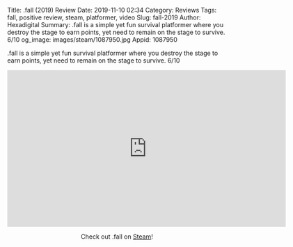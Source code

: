 Title: .fall (2019) Review
Date: 2019-11-10 02:34
Category: Reviews
Tags: fall, positive review, steam, platformer, video
Slug: fall-2019
Author: Hexadigital
Summary: .fall is a simple yet fun survival platformer where you destroy the stage to earn points, yet need to remain on the stage to survive. 6/10
og_image: images/steam/1087950.jpg
Appid: 1087950

.fall is a simple yet fun survival platformer where you destroy the stage to earn points, yet need to remain on the stage to survive. 6/10

<center><iframe src="https://www.youtube.com/embed/_cKAc6IQfKw?feature=oembed" allow="accelerometer; autoplay; encrypted-media; gyroscope; picture-in-picture" width="640" height="360" frameborder="0"></iframe>

Check out .fall on [Steam](https://store.steampowered.com/app/1087950/?curator_clanid=34633900)!</center>